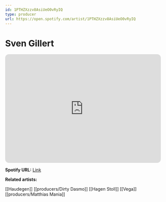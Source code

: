 ```yaml
---
id: 1PTHZXzzv8AsiUeO0vRyIQ
type: producer
url: https://open.spotify.com/artist/1PTHZXzzv8AsiUeO0vRyIQ
---
```

# Sven Gillert

<iframe style="border-radius:12px" src="https://open.spotify.com/embed/artist/1PTHZXzzv8AsiUeO0vRyIQ" width="100%" height="352" frameBorder="0" allowfullscreen="" allow="autoplay; clipboard-write; encrypted-media; fullscreen; picture-in-picture" loading="lazy"></iframe>

**Spotify URL:** [Link](https://open.spotify.com/artist/1PTHZXzzv8AsiUeO0vRyIQ)

**Related artists:**

[[Haudegen]]
[[producers/Dirty Dasmo]]
[[Hagen Stoll]]
[[Vega]]
[[producers/Matthias Mania]]
